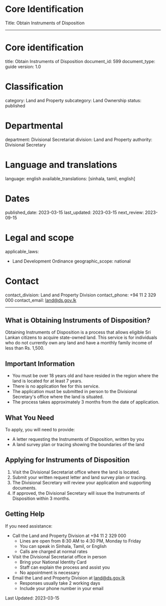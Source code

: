 # Core Identification
Title: Obtain Instruments of Disposition

---
# Core identification
title: Obtain Instruments of Disposition
document_id: 599
document_type: guide
version: 1.0

# Classification
category: Land and Property
subcategory: Land Ownership
status: published

# Departmental
department: Divisional Secretariat
division: Land and Property
authority: Divisional Secretary

# Language and translations
language: english
available_translations: [sinhala, tamil, english]

# Dates
published_date: 2023-03-15
last_updated: 2023-03-15
next_review: 2023-09-15

# Legal and scope
applicable_laws:
 - Land Development Ordinance
geographic_scope: national

# Contact
contact_division: Land and Property Division
contact_phone: +94 11 2 329 000
contact_email: land@ds.gov.lk

---

## What is Obtaining Instruments of Disposition?

Obtaining Instruments of Disposition is a process that allows eligible Sri Lankan citizens to acquire state-owned land. This service is for individuals who do not currently own any land and have a monthly family income of less than Rs. 1,500.

## Important Information

- You must be over 18 years old and have resided in the region where the land is located for at least 7 years.
- There is no application fee for this service.
- The application must be submitted in person to the Divisional Secretary's office where the land is situated.
- The process takes approximately 3 months from the date of application.

## What You Need

To apply, you will need to provide:
- A letter requesting the Instruments of Disposition, written by you
- A land survey plan or tracing showing the boundaries of the land

## Applying for Instruments of Disposition

1. Visit the Divisional Secretariat office where the land is located.
2. Submit your written request letter and land survey plan or tracing.
3. The Divisional Secretary will review your application and supporting documents.
4. If approved, the Divisional Secretary will issue the Instruments of Disposition within 3 months.

## Getting Help

If you need assistance:
- Call the Land and Property Division at +94 11 2 329 000
    - Lines are open from 8:30 AM to 4:30 PM, Monday to Friday
    - You can speak in Sinhala, Tamil, or English
    - Calls are charged at normal rates
- Visit the Divisional Secretariat office in person
    - Bring your National Identity Card
    - Staff can explain the process and assist you
    - No appointment is necessary
- Email the Land and Property Division at land@ds.gov.lk
    - Responses usually take 2 working days
    - Include your phone number in your email

Last Updated: 2023-03-15